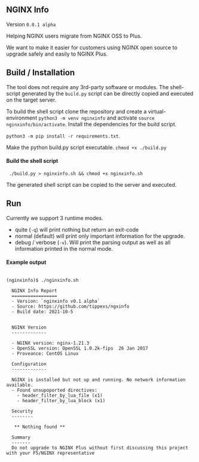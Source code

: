 ## NGINX Info

Version `0.0.1 alpha`

Helping NGINX users migrate from NGINX OSS to Plus.

We want to make it easier for customers using NGINX open source to upgrade safely and easily to NGINX Plus.

## Build / Installation

The tool does not require any 3rd-party software or modules. The shell-script generated by the `build.py` script can be directly copied and executed on the target server.

To build the shell script clone the repository and create a virtual-environment
`python3 -m venv nginxinfo` and activate `source nginxinfo/bin/activate`. Install the dependencies for the build script.

`python3 -m pip install -r requirements.txt`.

Make the python build.py script executable.
`chmod +x ./build.py` 

#### Build the shell script
` ./build.py > nginxinfo.sh && chmod +x nginxinfo.sh`

The generated shell script can be copied to the server and executed.

## Run
Currently we support 3 runtime modes.
- quite (`-q`) will print nothing but return an exit-code
- normal (default) will print only important information for the upgrade.
- debug / verbose (`-v`). Will print the parsing output as well as all information printed in the normal mode.

#### Example output
```shell

(nginxinfo)$ ./nginxinfo.sh

  NGINX Info Report
  =================
  - Version: `nginxinfo v0.1 alpha`
  - Source: https://github.com/tippexs/ngxinfo
  - Build date: 2021-10-5


  NGINX Version
  -------------

  - NGINX version: nginx-1.21.3
  - OpenSSL version: OpenSSL 1.0.2k-fips  26 Jan 2017
  - Proveance: CentOS Linux

  Configuration
  -------------

  NGINX is installed but not up and running. No network information available.
  - Found unsupoported directives:
    - header_filter_by_lua_file (x1)
    - header_filter_by_lua_block (x1)

  Security
  --------

   ** Nothing found **

  Summary
  -------
  Do not upgrade to NGINX Plus without first discussing this project with your F5/NGINX representative
```
